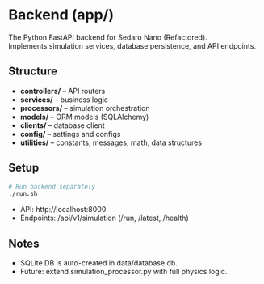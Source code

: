 # Backend (app/)

The Python FastAPI backend for Sedaro Nano (Refactored).  
Implements simulation services, database persistence, and API endpoints.

## Structure

- **controllers/** – API routers  
- **services/** – business logic  
- **processors/** – simulation orchestration  
- **models/** – ORM models (SQLAlchemy)  
- **clients/** – database client  
- **config/** – settings and configs  
- **utilities/** – constants, messages, math, data structures  

## Setup

```bash
# Run backend separately
./run.sh
```
- API: http://localhost:8000
- Endpoints: /api/v1/simulation (/run, /latest, /health)

## Notes

- SQLite DB is auto-created in data/database.db.
- Future: extend simulation_processor.py with full physics logic.
